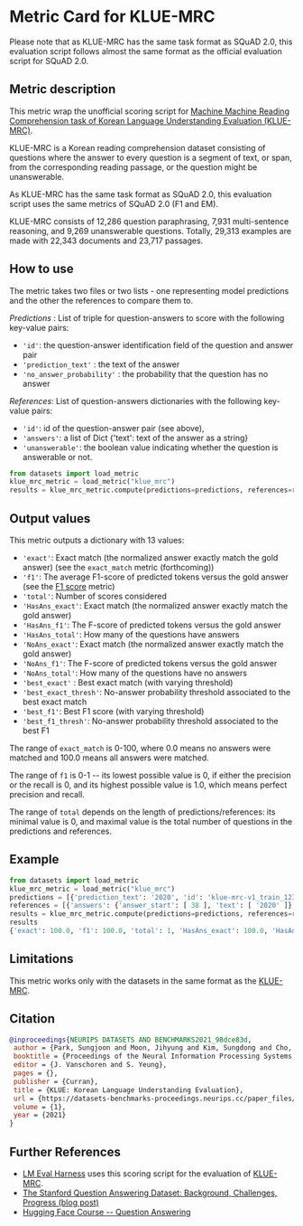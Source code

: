 # Metric Card for KLUE-MRC

Please note that as KLUE-MRC has the same task format as SQuAD 2.0, this evaluation script follows almost the same format as the official evaluation script for SQuAD 2.0.

## Metric description
This metric wrap the unofficial scoring script for [Machine Machine Reading Comprehension task of
Korean Language Understanding Evaluation (KLUE-MRC)](https://huggingface.co/datasets/klue/viewer/mrc/train).

KLUE-MRC is a Korean reading comprehension dataset consisting of questions where the answer to every question is a segment of text, or span, from the corresponding reading passage, or the question might be unanswerable.

As KLUE-MRC has the same task format as SQuAD 2.0, this evaluation script uses the same metrics of SQuAD 2.0 (F1 and EM).

KLUE-MRC consists of 12,286 question paraphrasing, 7,931 multi-sentence reasoning, and 9,269 unanswerable questions. Totally, 29,313 examples are made with 22,343 documents and 23,717 passages.

## How to use 

The metric takes two files or two lists - one representing model predictions and the other the references to compare them to. 

*Predictions* : List of triple for question-answers to score with the following key-value pairs:
* `'id'`:  the question-answer identification field of the question and answer pair 
* `'prediction_text'` : the text of the answer
* `'no_answer_probability'` : the probability that the question has no answer

*References*: List of question-answers dictionaries with the following key-value pairs:
* `'id'`: id of the question-answer pair (see above),
* `'answers'`: a list of Dict {'text': text of the answer as a string}
*  `'unanswerable'`: the boolean value indicating whether the question is answerable or not.

```python
from datasets import load_metric
klue_mrc_metric = load_metric("klue_mrc")
results = klue_mrc_metric.compute(predictions=predictions, references=references)
```
## Output values

This metric outputs a dictionary with 13 values: 
* `'exact'`: Exact match (the normalized answer exactly match the gold answer) (see the `exact_match` metric (forthcoming))
* `'f1'`: The average F1-score of predicted tokens versus the gold answer (see the [F1 score](https://huggingface.co/metrics/f1) metric)
* `'total'`: Number of scores considered
* `'HasAns_exact'`: Exact match (the normalized answer exactly match the gold answer)
* `'HasAns_f1'`:  The F-score of predicted tokens versus the gold answer
* `'HasAns_total'`: How many of the questions have answers
* `'NoAns_exact'`: Exact match (the normalized answer exactly match the gold answer)
* `'NoAns_f1'`: The F-score of predicted tokens versus the gold answer
* `'NoAns_total'`: How many of the questions have no answers
* `'best_exact'` : Best exact match (with varying threshold)
* `'best_exact_thresh'`: No-answer probability threshold associated to the best exact match
* `'best_f1'`: Best F1 score (with varying threshold)
* `'best_f1_thresh'`: No-answer probability threshold associated to the best F1


The range of `exact_match` is 0-100, where 0.0 means no answers were matched and 100.0 means all answers were matched. 

The range of `f1` is 0-1 -- its lowest possible value is 0, if either the precision or the recall is 0, and its highest possible value is 1.0, which means perfect precision and recall.

The range of `total` depends on the length of predictions/references: its minimal value is 0, and maximal value is the total number of questions in the predictions and references.

## Example 

```python
from datasets import load_metric
klue_mrc_metric = load_metric("klue_mrc")
predictions = [{'prediction_text': '2020', 'id': 'klue-mrc-v1_train_12311', 'no_answer_probability': 0.}]
references = [{'answers': {'answer_start': [ 38 ], 'text': [ '2020' ]}, 'id': 'klue-mrc-v1_train_12311'}]
results = klue_mrc_metric.compute(predictions=predictions, references=references)
results
{'exact': 100.0, 'f1': 100.0, 'total': 1, 'HasAns_exact': 100.0, 'HasAns_f1': 100.0, 'HasAns_total': 1, 'best_exact': 100.0, 'best_exact_thresh': 0.0, 'best_f1': 100.0, 'best_f1_thresh': 0.0}
```

## Limitations
This metric works only with the datasets in the same format as the [KLUE-MRC](https://huggingface.co/datasets/klue/viewer/mrc/train). 


## Citation

```bibtex
@inproceedings{NEURIPS DATASETS AND BENCHMARKS2021_98dce83d,
 author = {Park, Sungjoon and Moon, Jihyung and Kim, Sungdong and Cho, Won Ik and Han, Ji Yoon and Park, Jangwon and Song, Chisung and Kim, Junseong and Song, Youngsook and Oh, Taehwan and Lee, Joohong and Oh, Juhyun and Lyu, Sungwon and Jeong, Younghoon and Lee, Inkwon and Seo, Sangwoo and Lee, Dongjun and Kim, Hyunwoo and Lee, Myeonghwa and Jang, Seongbo and Do, Seungwon and Kim, Sunkyoung and Lim, Kyungtae and Lee, Jongwon and Park, Kyumin and Shin, Jamin and Kim, Seonghyun and Park, Lucy and Park, Lucy and Oh, Alice and Ha (NAVER AI Lab), Jung-Woo and Cho, Kyunghyun and Cho, Kyunghyun},
 booktitle = {Proceedings of the Neural Information Processing Systems Track on Datasets and Benchmarks},
 editor = {J. Vanschoren and S. Yeung},
 pages = {},
 publisher = {Curran},
 title = {KLUE: Korean Language Understanding Evaluation},
 url = {https://datasets-benchmarks-proceedings.neurips.cc/paper_files/paper/2021/file/98dce83da57b0395e163467c9dae521b-Paper-round2.pdf},
 volume = {1},
 year = {2021}
}
```
    
## Further References 

- [LM Eval Harness](https://github.com/EleutherAI/lm-evaluation-harness) uses this scoring script for the evaluation of [KLUE-MRC](https://huggingface.co/datasets/klue/viewer/mrc/train).
- [The Stanford Question Answering Dataset: Background, Challenges, Progress (blog post)](https://rajpurkar.github.io/mlx/qa-and-squad/)
- [Hugging Face Course -- Question Answering](https://huggingface.co/course/chapter7/7)